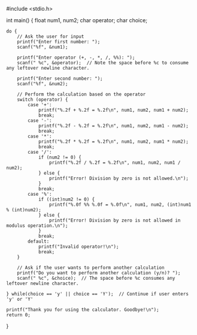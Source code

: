 #include <stdio.h>

int main() {
    float num1, num2;
    char operator;
    char choice;

    do {
        // Ask the user for input
        printf("Enter first number: ");
        scanf("%f", &num1);
        
        printf("Enter operator (+, -, *, /, %%): ");
        scanf(" %c", &operator);  // Note the space before %c to consume any leftover newline character.
        
        printf("Enter second number: ");
        scanf("%f", &num2);

        // Perform the calculation based on the operator
        switch (operator) {
            case '+':
                printf("%.2f + %.2f = %.2f\n", num1, num2, num1 + num2);
                break;
            case '-':
                printf("%.2f - %.2f = %.2f\n", num1, num2, num1 - num2);
                break;
            case '*':
                printf("%.2f * %.2f = %.2f\n", num1, num2, num1 * num2);
                break;
            case '/':
                if (num2 != 0) {
                    printf("%.2f / %.2f = %.2f\n", num1, num2, num1 / num2);
                } else {
                    printf("Error! Division by zero is not allowed.\n");
                }
                break;
            case '%':
                if ((int)num2 != 0) {
                    printf("%.0f %% %.0f = %.0f\n", num1, num2, (int)num1 % (int)num2);
                } else {
                    printf("Error! Division by zero is not allowed in modulus operation.\n");
                }
                break;
            default:
                printf("Invalid operator!\n");
                break;
        }

        // Ask if the user wants to perform another calculation
        printf("Do you want to perform another calculation (y/n)? ");
        scanf(" %c", &choice);  // The space before %c consumes any leftover newline character.
        
    } while(choice == 'y' || choice == 'Y');  // Continue if user enters 'y' or 'Y'

    printf("Thank you for using the calculator. Goodbye!\n");
    return 0;
}

